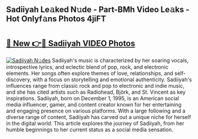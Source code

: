 ## Sadiiyah Le𝚊ked N𝚞de - Part-BMh Video Le𝚊ks - Hot Onlyf𝚊ns Photos 4jiFT

# <h2><a href="http://ac18655.deff.icu/?id=Sadiiyah">🔗 New 👉🔴 Sadiiyah VIDEO Photos</a></h2>

[![Sadiiyah N𝚞des](https://i.imgur.com/rIISA9y.gif)](http://ac18655.deff.icu/?id=Sadiiyah)
Sadiiyah's music is characterized by her soaring vocals, introspective lyrics, and eclectic blend of pop, rock, and electronic elements. Her songs often explore themes of love, relationships, and self-discovery, with a focus on storytelling and emotional authenticity. Sadiiyah's influences range from classic rock and pop to electronic and indie music, and she has cited artists such as Radiohead, Björk, and St. Vincent as key inspirations. Sadiiyah, born on December 1, 1995, is an American social media influencer, gamer, and content creator known for her entertaining and engaging presence on various platforms. With a large following and a diverse range of content, Sadiiyah has carved out a unique niche for herself in the digital world. This article explores the journey of Sadiiyah, from her humble beginnings to her current status as a social media sensation.
